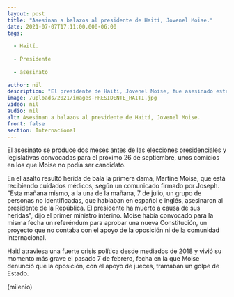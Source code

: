 ```yaml
---
layout: post
title: "Asesinan a balazos al presidente de Haití, Jovenel Moise."
date: 2021-07-07T17:11:00.000-06:00
tags:
  
  - Haití.
  
  - Presidente
  
  - asesinato
  
author: nil
description: "El presidente de Haití, Jovenel Moise, fue asesinado este miércoles por hombres armados que perpetraron un asalto a su residencia la pasada madrugada en el barrio de Pelerin de Puerto Príncipe, informó el primer ministro, Claude Joseph. "
image: /uploads/2021/images-PRESIDENTE_HAITI.jpg
video: nil
audio: nil
alt: Asesinan a balazos al presidente de Haití, Jovenel Moise.
front: false
section: Internacional
---
```


El asesinato se produce dos meses antes de las elecciones presidenciales y legislativas convocadas para el próximo 26 de septiembre, unos comicios en los que Moise no podía ser candidato. 

En el asalto resultó herida de bala la primera dama, Martine Moise, que está recibiendo cuidados médicos, según un comunicado firmado por Joseph. "Esta mañana mismo, a la una de la mañana, 7 de julio, un grupo de personas no identificadas, que hablaban en español e inglés, asesinaron al presidente de la República. 
El presidente ha muerto a causa de sus heridas", dijo el primer ministro interino. Moise había convocado para la misma fecha un referéndum para aprobar una nueva Constitución, un proyecto que no contaba con el apoyo de la oposición ni de la comunidad internacional.

Haití atraviesa una fuerte crisis política desde mediados de 2018 y vivió su momento más grave el pasado 7 de febrero, fecha en la que Moise denunció que la oposición, con el apoyo de jueces, tramaban un golpe de Estado. 

(milenio)
